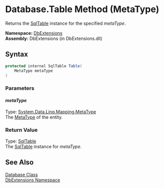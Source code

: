 Database.Table Method (MetaType)
================================
Returns the [SqlTable][1] instance for the specified *metaType*.

**Namespace:** [DbExtensions][2]  
**Assembly:** DbExtensions (in DbExtensions.dll)

Syntax
------

```csharp
protected internal SqlTable Table(
	MetaType metaType
)
```

### Parameters

#### *metaType*
Type: [System.Data.Linq.Mapping.MetaType][3]  
The [MetaType][3] of the entity.

### Return Value
Type: [SqlTable][1]  
The [SqlTable][1] instance for *metaType*.

See Also
--------
[Database Class][4]  
[DbExtensions Namespace][2]  

[1]: ../SqlTable/README.md
[2]: ../README.md
[3]: http://msdn.microsoft.com/en-us/library/bb534517
[4]: README.md